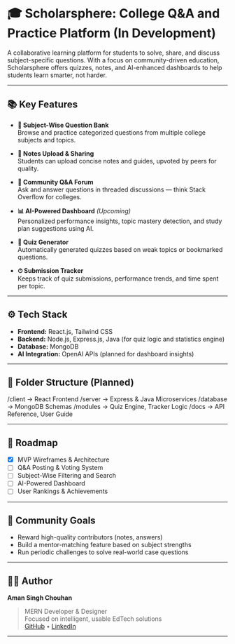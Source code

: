 # 🎓 Scholarsphere: College Q&A and Practice Platform (In Development)

A collaborative learning platform for students to solve, share, and discuss subject-specific questions. With a focus on community-driven education, Scholarsphere offers quizzes, notes, and AI-enhanced dashboards to help students learn smarter, not harder.

---

## 📚 Key Features

- **📖 Subject-Wise Question Bank**  
  Browse and practice categorized questions from multiple college subjects and topics.

- **📝 Notes Upload & Sharing**  
  Students can upload concise notes and guides, upvoted by peers for quality.

- **💬 Community Q&A Forum**  
  Ask and answer questions in threaded discussions — think Stack Overflow for colleges.

- **📊 AI-Powered Dashboard** *(Upcoming)*  
  Personalized performance insights, topic mastery detection, and study plan suggestions using AI.

- **🧠 Quiz Generator**  
  Automatically generated quizzes based on weak topics or bookmarked questions.

- **⏱ Submission Tracker**  
  Keeps track of quiz submissions, performance trends, and time spent per topic.

---

## ⚙️ Tech Stack

- **Frontend:** React.js, Tailwind CSS  
- **Backend:** Node.js, Express.js, Java (for quiz logic and statistics engine)  
- **Database:** MongoDB  
- **AI Integration:** OpenAI APIs (planned for dashboard insights)

---

## 🔧 Folder Structure (Planned)

/client → React Frontend
/server → Express & Java Microservices
/database → MongoDB Schemas
/modules → Quiz Engine, Tracker Logic
/docs → API Reference, User Guide


---

## 📌 Roadmap

- [x] MVP Wireframes & Architecture
- [ ] Q&A Posting & Voting System
- [ ] Subject-Wise Filtering and Search
- [ ] AI-Powered Dashboard
- [ ] User Rankings & Achievements

---

## 🤝 Community Goals

- Reward high-quality contributors (notes, answers)
- Build a mentor-matching feature based on subject strengths
- Run periodic challenges to solve real-world case questions

---

## 🧑‍💻 Author

**Aman Singh Chouhan**  
> MERN Developer & Designer  
> Focused on intelligent, usable EdTech solutions  
> [GitHub](https://github.com/chouhansinghaman) • [LinkedIn](https://www.linkedin.com/in/aman-singh-chouhan/)

---

